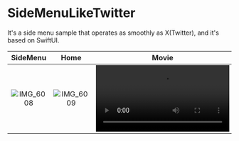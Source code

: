 # SideMenuLikeTwitter
It's a side menu sample that operates as smoothly as X(Twitter), and it's based on SwiftUI.

|SideMenu|Home|Movie|
|:-:|:-:|:-:|
|![IMG_6008](https://github.com/boardguy1024/SideMenuLikeTwitter/assets/13864469/a02f870a-0765-451c-9b73-5a03af694d94)|![IMG_6009](https://github.com/boardguy1024/SideMenuLikeTwitter/assets/13864469/2e675f05-ddc8-43d5-b6c9-8d9ce081476f)|<video src="https://user-images.githubusercontent.com/アップロード先URLその2.mp4">|

